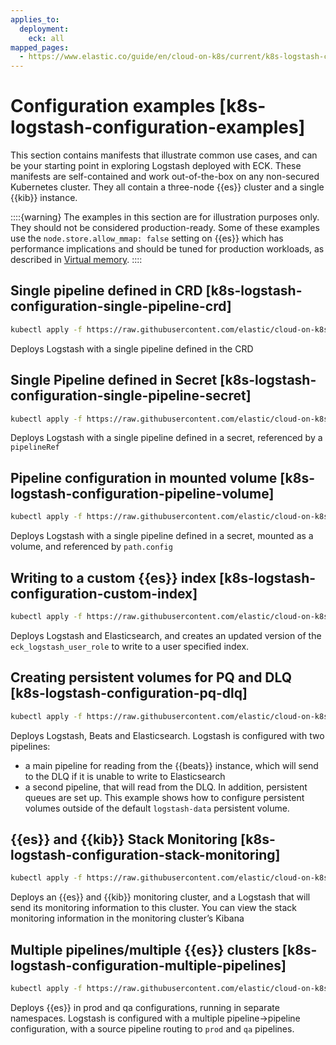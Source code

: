 ```yaml
---
applies_to:
  deployment:
    eck: all
mapped_pages:
  - https://www.elastic.co/guide/en/cloud-on-k8s/current/k8s-logstash-configuration-examples.html
---
```


# Configuration examples [k8s-logstash-configuration-examples]

This section contains manifests that illustrate common use cases, and can be your starting point in exploring Logstash deployed with ECK. These manifests are self-contained and work out-of-the-box on any non-secured Kubernetes cluster. They all contain a three-node {{es}} cluster and a single {{kib}} instance.

::::{warning}
The examples in this section are for illustration purposes only. They should not be considered production-ready. Some of these examples use the `node.store.allow_mmap: false` setting on {{es}} which has performance implications and should be tuned for production workloads, as described in [Virtual memory](virtual-memory.md).
::::


## Single pipeline defined in CRD [k8s-logstash-configuration-single-pipeline-crd]

```sh
kubectl apply -f https://raw.githubusercontent.com/elastic/cloud-on-k8s/2.16/config/recipes/logstash/logstash-eck.yaml
```

Deploys Logstash with a single pipeline defined in the CRD


## Single Pipeline defined in Secret [k8s-logstash-configuration-single-pipeline-secret]

```sh
kubectl apply -f https://raw.githubusercontent.com/elastic/cloud-on-k8s/2.16/config/recipes/logstash/logstash-pipeline-as-secret.yaml
```

Deploys Logstash with a single pipeline defined in a secret, referenced by a `pipelineRef`


## Pipeline configuration in mounted volume [k8s-logstash-configuration-pipeline-volume]

```sh
kubectl apply -f https://raw.githubusercontent.com/elastic/cloud-on-k8s/2.16/config/recipes/logstash/logstash-pipeline-as-volume.yaml
```

Deploys Logstash with a single pipeline defined in a secret, mounted as a volume, and referenced by `path.config`


## Writing to a custom {{es}} index [k8s-logstash-configuration-custom-index]

```sh
kubectl apply -f https://raw.githubusercontent.com/elastic/cloud-on-k8s/2.16/config/recipes/logstash/logstash-es-role.yaml
```

Deploys Logstash and Elasticsearch, and creates an updated version of the `eck_logstash_user_role` to write to a user specified index.


## Creating persistent volumes for PQ and DLQ [k8s-logstash-configuration-pq-dlq]

```sh
kubectl apply -f https://raw.githubusercontent.com/elastic/cloud-on-k8s/2.16/config/recipes/logstash/logstash-volumes.yaml
```

Deploys Logstash, Beats and Elasticsearch. Logstash is configured with two pipelines:

* a main pipeline for reading from the {{beats}} instance, which will send to the DLQ if it is unable to write to Elasticsearch
* a second pipeline, that will read from the DLQ. In addition, persistent queues are set up. This example shows how to configure persistent volumes outside of the default `logstash-data` persistent volume.


## {{es}} and {{kib}} Stack Monitoring [k8s-logstash-configuration-stack-monitoring]

```sh
kubectl apply -f https://raw.githubusercontent.com/elastic/cloud-on-k8s/2.16/config/recipes/logstash/logstash-monitored.yaml
```

Deploys an {{es}} and {{kib}} monitoring cluster, and a Logstash that will send its monitoring information to this cluster. You can view the stack monitoring information in the monitoring cluster’s Kibana


## Multiple pipelines/multiple {{es}} clusters [k8s-logstash-configuration-multiple-pipelines]

```sh
kubectl apply -f https://raw.githubusercontent.com/elastic/cloud-on-k8s/2.16/config/recipes/logstash/logstash-multi.yaml
```

Deploys {{es}} in prod and qa configurations, running in separate namespaces. Logstash is configured with a multiple pipeline→pipeline configuration, with a source pipeline routing to `prod` and `qa` pipelines.
